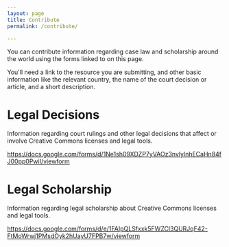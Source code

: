 ```yaml
---
layout: page
title: Contribute
permalink: /contribute/

---
```


You can contribute information regarding case law and scholarship around the world using the forms linked to on this page.

You'll need a link to the resource you are submitting, and other basic information like the relevant country, the name of the court decision or article, and a short description.

Legal Decisions
===============

Information regarding court rulings and other legal decisions that affect or involve Creative Commons licenses and legal tools. 

<a href="https://docs.google.com/forms/d/1Ne1sh09XDZP7yVAOz3nvlylnhECaHn84fJ00pp0PwiI/viewform">https://docs.google.com/forms/d/1Ne1sh09XDZP7yVAOz3nvlylnhECaHn84fJ00pp0PwiI/viewform</a>

Legal Scholarship
=================

Information regarding legal scholarship about Creative Commons licenses and legal tools.


<a href="https://docs.google.com/forms/d/e/1FAIpQLSfxxk5FWZCl3QURJqF42-FtMoWrwj1PMsdOyk2hUayU7FPB7w/viewform">https://docs.google.com/forms/d/e/1FAIpQLSfxxk5FWZCl3QURJqF42-FtMoWrwj1PMsdOyk2hUayU7FPB7w/viewform</a>
